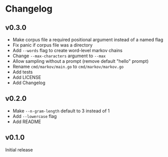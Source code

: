 # Changelog

## v0.3.0

* Make corpus file a required positional argument instead of a named flag
* Fix panic if corpus file was a directory
* Add `--words` flag to create word-level markov chains
* Change `--max-characters` argument to `--max`
* Allow sampling without a prompt (remove default "hello" prompt)
* Rename `cmd/markov/main.go` to `cmd/markov/markov.go`
* Add tests
* Add LICENSE
* Add Changelog

## v0.2.0

* Make `--n-gram-length` default to 3 instead of 1
* Add `--lowercase` flag
* Add README

## v0.1.0

Initial release
